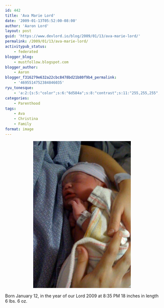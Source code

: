 ```yaml
---
id: 442
title: 'Ava Marie Lord'
date: '2009-01-13T05:52:00-08:00'
author: 'Aaron Lord'
layout: post
guid: 'https://www.devlord.io/blog/2009/01/13/ava-marie-lord/'
permalink: /2009/01/13/ava-marie-lord/
activitypub_status:
    - federated
blogger_blog:
    - mustfollow.blogspot.com
blogger_author:
    - Aaron
blogger_f316279e632a22cbc8478bd21b80f9b4_permalink:
    - '4695514752384846035'
ryu_tonesque:
    - 'a:2:{s:5:"color";s:6:"6d584a";s:8:"contrast";s:11:"255,255,255";}'
categories:
    - Parenthood
tags:
    - Ava
    - Christina
    - Family
format: image
---
```


<p class="mobile-photo" style="text-align:center;"><a href="/wp-content/uploads/2011/10/photo-765809.jpg"><img class="aligncenter" style="border-color:initial;border-style:initial;border-width:0;" src="/wp-content/uploads/2011/10/photo-765809.jpg" alt="" /></a></p>
<p class="mobile-photo">Born January 12, in the year of our Lord 2009 at 8:35 PM
18 inches in length
6 lbs. 6 oz.</p>